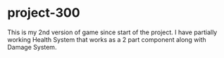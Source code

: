 # project-300
This is my 2nd version of game since start of the project. I have partially working Health System that works as a 2 part component along with Damage System.
